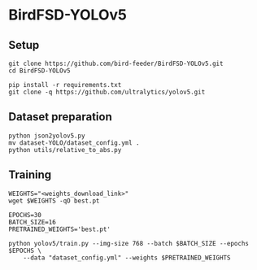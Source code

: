 # BirdFSD-YOLOv5


## Setup

```shell
git clone https://github.com/bird-feeder/BirdFSD-YOLOv5.git
cd BirdFSD-YOLOv5

pip install -r requirements.txt
git clone -q https://github.com/ultralytics/yolov5.git
```

## Dataset preparation

```shell
python json2yolov5.py
mv dataset-YOLO/dataset_config.yml .
python utils/relative_to_abs.py
```

## Training

```shell
WEIGHTS="<weights_download_link>"
wget $WEIGHTS -qO best.pt

EPOCHS=30
BATCH_SIZE=16
PRETRAINED_WEIGHTS='best.pt'

python yolov5/train.py --img-size 768 --batch $BATCH_SIZE --epochs $EPOCHS \
    --data "dataset_config.yml" --weights $PRETRAINED_WEIGHTS
```
